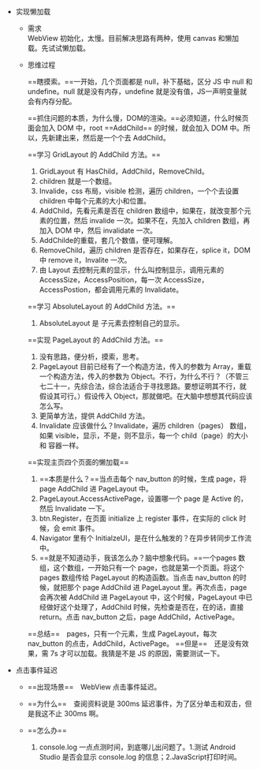 - 实现懒加载
	- 需求  
		WebView 初始化，太慢。目前解决思路有两种，使用 canvas 和懒加载。先试试懒加载。
	- 思维过程  
	
		==瞎摸索。==一开始，几个页面都是 null，补下基础，区分 JS 中 null 和 undefine。null 就是没有内存，undefine 就是没有值，JS一声明变量就会有内存分配。  
	
		==抓住问题的本质，为什么慢，DOM的渲染。==必须知道，什么时候页面会加入 DOM 中，root ==AddChild== 的时候，就会加入 DOM 中。所以，先新建出来，然后是一个个去 AddChild。 
 
		==学习 GridLayout 的 AddChild 方法。==    
		    
		1. GridLayout 有 HasChild，AddChild，RemoveChild。
		2. children 就是一个数组。
		3. Invalide，css 布局，visible 检测，遍历 children，一个个去设置 children 中每个元素的大小和位置。
		4. AddChild，先看元素是否在 children 数组中，如果在，就改变那个元素的位置，然后 invalide 一次。如果不在，先加入 children 数组，再加入 DOM 中，然后 invalidate 一次。
		5. AddChilde的重载，套几个数值，便可理解。
		6. RemoveChild，遍历 children 是否存在，如果存在，splice it，DOM 中 remove it，Invalite 一次。
		7. 由 Layout 去控制元素的显示，什么叫控制显示，调用元素的 AccessSize，AccessPosition，每一次 AccessSize，AccessPostion，都会调用元素的 Invalidate。    
		
		==学习 AbsoluteLayout 的 AddChild 方法。==    
		
		1. AbsoluteLayout 是 子元素去控制自己的显示。

		==实现 PageLayout 的 AddChild 方法。==  
		
		1. 没有思路，便分析，摸索，思考。
		2. PageLayout 目前已经有了一个构造方法，传入的参数为 Array，重载一个构造方法，传入的参数为 Object。不行，为什么不行？（不管三七二十一，先综合法，综合法适合于寻找思路。要想证明其不行，就假设其可行。）假设传入 Object，那就做吧。在大脑中想想其代码应该怎么写。
		3. 更简单方法，提供 AddChild 方法。
		4. Invalidate 应该做什么？Invalidate，遍历 children（pages） 数组，如果 visible，显示，不是，则不显示，每一个 child（page）的大小和 容器一样。

		==实现主页四个页面的懒加载==
		
		1. ==本质是什么？==当点击每个 nav_button 的时候，生成 page，将 page AddChild 进 PageLayout 中。
		2. PageLayout.AccessActivePage，设置哪一个 page 是 Active 的，然后 Invalidate 一下。
		3. btn.Register，在页面 initialize 上 register 事件，在实际的 click 时候，会 emit 事件。
		4. Navigator 里有个 InitialzeUI，是在什么触发的？在异步转同步工作流中。
		5. ==就是不知道动手，我该怎么办？脑中想象代码。==一个pages 数组，这个数组，一开始只有一个 page，也就是第一个页面。将这个 pages 数组传给 PageLayout 的构造函数。当点击 nav_button 的时候，就把那个 page AddChild 进 PageLayout 里。再次点击，page 会再次被 AddChild 进 PageLayout 中，这个时候，PageLayout 中已经做好这个处理了，AddChild 时候，先检查是否在，在的话，直接 return。点击 nav_button 之后，page AddChild，ActivePage。
	
		==总结==　pages，只有一个元素，生成 PageLayout，每次 nav_button 的点击，AddChild，ActivePage。
		==但是==　还是没有效果，需 7s 才可以加载。我猜是不是 JS 的原因，需要测试一下。
		
		
- 点击事件延迟
	- ==出现场景==　WebView 点击事件延迟。
	- ==为什么==　查阅资料说是 300ms 延迟事件，为了区分单击和双击，但是我这不止 300ms 啊。
	- ==怎么办==　

		1. console.log 一点点测时间，到底哪儿出问题了。1.测试 Android Studio 是否会显示 console.log 的信息；2.JavaScript打印时间。

		    
				


